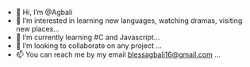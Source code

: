 - 👋 Hi, I’m @Agbali
- 👀 I’m interested in learning new languages, watching dramas, visiting new places...
- 🌱 I’m currently learning #C and Javascript...
- 💞️ I’m looking to collaborate on any project ...
- 📫 You can reach me by my email blessagbali16@gmail.com  ...

<!---
Agbali/Agbali is a ✨ special ✨ repository because its `README.md` (this file) appears on your GitHub profile.
You can click the Preview link to take a look at your changes.
--->
